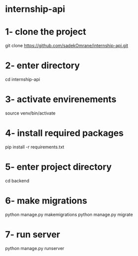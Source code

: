 # internship-api
# 1- clone the project
git clone https://github.com/sadekOmrane/internship-api.git
# 2- enter directory 
cd internship-api
# 3- activate envirenements
source venv/bin/activate
# 4- install required packages
pip install -r requirements.txt
# 5- enter project directory
cd backend
# 6- make migrations
python manage.py makemigrations
python manage.py migrate
# 7- run server
python manage.py runserver
